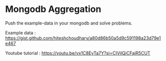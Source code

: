 
# Mongodb Aggregation

Push the example-data in your mongodb and solve problems.

Example data : https://gist.github.com/hiteshchoudhary/a80d86b50a5d9c591198a23d79e1e467

Youtube tutorial : https://youtu.be/vx1C8EyTa7Y?si=CIVilQiCFajR5CUT
